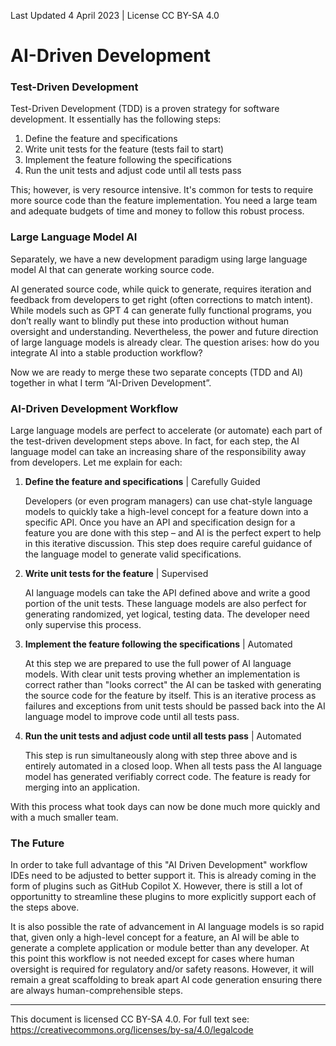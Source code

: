 Last Updated 4 April 2023 | License CC BY-SA 4.0

# AI-Driven Development

### Test-Driven Development

Test-Driven Development (TDD) is a proven strategy for software development. It essentially has the following steps:

 1. Define the feature and specifications
 2. Write unit tests for the feature (tests fail to start)
 3. Implement the feature following the specifications
 4. Run the unit tests and adjust code until all tests pass

This; however, is very resource intensive. It's common for tests to require more source code than the feature implementation. You need a large team and adequate budgets of time and money to follow this robust process.

### Large Language Model AI

Separately, we have a new development paradigm using large language model AI that can generate working source code. 

AI generated source code, while quick to generate, requires iteration and feedback from developers to get right (often corrections to match intent). While models such as GPT 4 can generate fully functional programs, you don’t really want to blindly put these into production without human oversight and understanding. Nevertheless, the power and future direction of large language models is already clear. The question arises: how do you integrate AI into a stable production workflow?

Now we are ready to merge these two separate concepts (TDD and AI) together in what I term “AI-Driven Development”.

### AI-Driven Development Workflow

Large language models are perfect to accelerate (or automate) each part of the test-driven development steps above. In fact, for each step, the AI language model can take an increasing share of the responsibility away from developers. Let me explain for each:

 1. **Define the feature and specifications** | Carefully Guided
    
    Developers (or even program managers) can use chat-style language models to quickly take a high-level concept for a feature down into a specific API. Once you have an API and specification design for a feature you are done with this step – and AI is the perfect expert to help in this iterative discussion. This step does require careful guidance of the language model to generate valid specifications.

2. **Write unit tests for the feature** | Supervised
    
    AI language models can take the API defined above and write a good portion of the unit tests. These language models are also perfect for generating randomized, yet logical, testing data. The developer need only supervise this process.

 3. **Implement the feature following the specifications** | Automated
    
    At this step we are prepared to use the full power of AI language models. With clear unit tests proving whether an implementation is correct rather than "looks correct" the AI can be tasked with generating the source code for the feature by itself. This is an iterative process as failures and exceptions from unit tests should be passed back into the AI language model to improve code until all tests pass.

4. **Run the unit tests and adjust code until all tests pass** | Automated
    
    This step is run simultaneously along with step three above and is entirely automated in a closed loop. When all tests pass the AI language model has generated verifiably correct code. The feature is ready for merging into an application.
    
With this process what took days can now be done much more quickly and with a much smaller team.

### The Future

In order to take full advantage of this "AI Driven Development" workflow IDEs need to be adjusted to better support it. This is already coming in the form of plugins such as GitHub Copilot X. However, there is still a lot of opportunitty to streamline these plugins to more explicitly support each of the steps above.

It is also possible the rate of advancement in AI language models is so rapid that, given only a high-level concept for a feature, an AI will be able to generate a complete application or module better than any developer. At this point this workflow is not needed except for cases where human oversight is required for regulatory and/or safety reasons. However, it will remain a great scaffolding to break apart AI code generation ensuring there are always human-comprehensible steps.

---

This document is licensed CC BY-SA 4.0. For full text see: https://creativecommons.org/licenses/by-sa/4.0/legalcode
